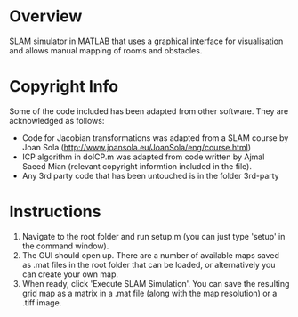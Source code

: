Overview
========

SLAM simulator in MATLAB that uses a graphical interface for visualisation and allows manual mapping of rooms and obstacles.

Copyright Info
=============

Some of the code included has been adapted from other software. They are acknowledged as follows:
* Code for Jacobian transformations was adapted from a SLAM course by Joan Sola (http://www.joansola.eu/JoanSola/eng/course.html)
* ICP algorithm in doICP.m was adapted from code written by Ajmal Saeed Mian (relevant copyright informtion included in the file).
* Any 3rd party code that has been untouched is in the folder 3rd-party

Instructions
============
1. Navigate to the root folder and run setup.m (you can just type 'setup' in the command window).
2. The GUI should open up. There are a number of available maps saved as .mat files in the root folder that can be loaded, or alternatively you can create your own map.
3. When ready, click 'Execute SLAM Simulation'. You can save the resulting grid map as a matrix in a .mat file (along with the map resolution) or a .tiff image.
